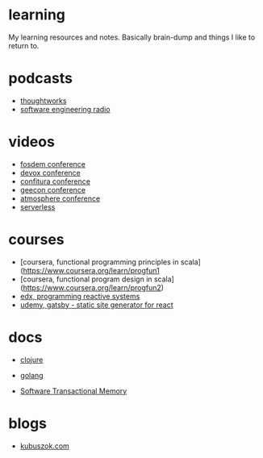 # learning
My learning resources and notes. Basically brain-dump and things I like to return to.

# podcasts
 - [thoughtworks](http://thoughtworks.libsyn.com/diving-into-serverless-architecture?utm_source=newsletter&utm_medium=email&utm_content=offbynone&utm_campaign=Off-by-none%3A%20Issue%20%2323)
 - [software engineering radio](http://www.se-radio.net/)
 
# videos
 - [fosdem conference](https://video.fosdem.org/)
 - [devox conference](https://www.youtube.com/channel/UCCBVCTuk6uJrN3iFV_3vurg/videos)
 - [confitura conference](https://www.youtube.com/user/confiturapl/videos)
 - [geecon conference](https://www.youtube.com/channel/UCVnJYdr91EZW8YvtMrxB1bg/videos)
 - [atmosphere conference](https://www.youtube.com/user/AtmosphereConference/videos)
 - [serverless](https://www.youtube.com/channel/UCFYG383lawh9Hrs_DEKTtdg/videos)
 
# courses
- [coursera, functional programming principles in scala] (https://www.coursera.org/learn/progfun1
- [coursera, functional program design in scala] (https://www.coursera.org/learn/progfun2)
- [edx, programming reactive systems]()
- [udemy, gatsby - static site generator for react](https://www.udemy.com/gatsby-static-site-generator-for-react-complete-guide)
 
# docs
- [clojure](clojure/clojure.md)
- [golang](golang/golang.md)

- [Software Transactional Memory](http://java.ociweb.com/mark/stm/article.html#STM)

# blogs
- [kubuszok.com](https://kubuszok.com/2018/different-ways-to-understand-a-monad/?utm_source=jvm-bloggers.com&utm_medium=link&utm_campaign=jvm-bloggers)
